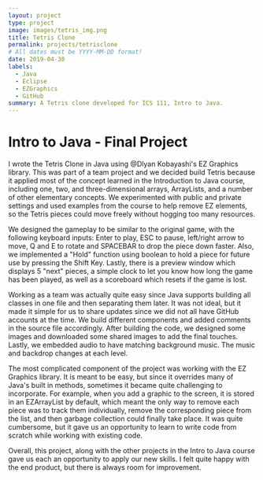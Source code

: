 ```yaml
---
layout: project
type: project
image: images/tetris_img.png
title: Tetris Clone
permalink: projects/tetrisclone
# All dates must be YYYY-MM-DD format!
date: 2019-04-30
labels:
  - Java
  - Eclipse
  - EZGraphics
  - GitHub
summary: A Tetris clone developed for ICS 111, Intro to Java.
---
```


<div class="ui embed" data-source="youtube" data-id="m7jz075N9hU" >
</div>

# Intro to Java - Final Project

I wrote the Tetris Clone in Java using @Dlyan Kobayashi's EZ Graphics library. This was part of a team project and we decided build Tetris because it applied most of the concept learned in the Introduction to Java course, including one, two, and three-dimensional arrays, ArrayLists, and a number of other elementary concepts. We experimented with public and private settings and used examples from the course to help remove EZ elements, so the Tetris pieces could move freely without hogging too many resources.  

We designed the gameplay to be similar to the original game, with the following keyboard inputs: Enter to play, ESC to pause, left/right arrow to move, Q and E to rotate and SPACEBAR to drop the piece down faster. Also, we implemented a "Hold" function using boolean to hold a piece for future use by pressing the Shift Key. Lastly, there is a preview window which displays 5 "next" pieces, a simple clock to let you know how long the game has been played, as well as a scoreboard which resets if the game is lost. 

Working as a team was actually quite easy since Java supports building all classes in one file and then separating them later. It was not ideal, but it made it simple for us to share updates since we did not all have GitHub accounts at the time. We build different components and added comments in the source file accordingly. After building the code, we designed some images and downloaded some shared images to add the final touches. Lastly, we embedded audio to have matching background music. The music and backdrop changes at each level. 

The most complicated component of the project was working with the EZ Graphics library. It is meant to be easy, but since it overrides many of Java's built in methods, sometimes it became quite challenging to incorporate. For example, when you add a graphic to the screen, it is stored in an EZArrayList by default, which meant the only way to remove each piece was to track them individually, remove the corresponding piece from the list, and then garbage collection could finally take place. It was quite cumbersome, but it gave us an opportunity to learn to write code from scratch while working with existing code. 

Overall, this project, along with the other projects in the Intro to Java course gave us each an opportunity to apply our new skills. I felt quite happy with the end product, but there is always room for improvement. 


